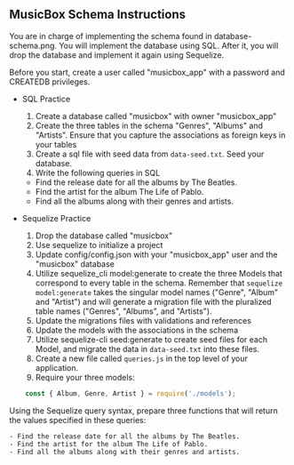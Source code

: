 ## MusicBox Schema Instructions

You are in charge of implementing the schema found in database-schema.png. You will implement the database using SQL. After it, you will drop the database and implement it again using Sequelize.

Before you start, create a user called "musicbox_app" with a password and CREATEDB privileges.

- SQL Practice
	1. Create a database called "musicbox" with owner "musicbox_app"
	2. Create the three tables in the schema "Genres", "Albums" and "Artists". Ensure that you capture the associations as foreign keys in your tables
	3. Create a sql file with seed data from `data-seed.txt`. Seed your database.
	4. Write the following queries in SQL

	- Find the release date for all the albums by The Beatles.
	- Find the artist for the album The Life of Pablo.
	- Find all the albums along with their genres and artists.

- Sequelize Practice
	1. Drop the database called "musicbox"
	2. Use sequelize to initialize a project
	3. Update config/config.json with your "musicbox_app" user and the "musicbox" database
	4. Utilize sequelize_cli model:generate to create the three Models that correspond to every table in the schema. Remember that `sequelize model:generate` takes the singular model names ("Genre", "Album" and "Artist") and will generate a migration file with the pluralized table names ("Genres", "Albums", and "Artists").
	5. Update the migrations files with validations and references
	6. Update the models with the associations in the schema
	7. Utilize sequelize-cli seed:generate to create seed files for each Model, and migrate the data in `data-seed.txt` into these files.
	8. Create a new file called `queries.js` in the top level of your application.
	9. Require your three models:

```js
	const { Album, Genre, Artist } = require('./models');
```

Using the Sequelize query syntax, prepare three functions that will return the values specified in these queries:

	- Find the release date for all the albums by The Beatles.
	- Find the artist for the album The Life of Pablo.
	- Find all the albums along with their genres and artists.